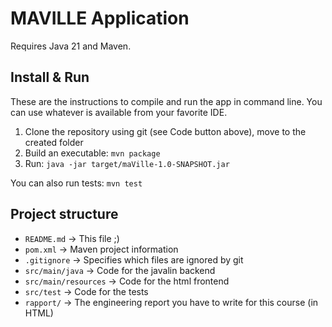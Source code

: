 # MAVILLE Application

Requires Java 21 and Maven.

## Install & Run

These are the instructions to compile and run the app in command line.
You can use whatever is available from your favorite IDE.

1. Clone the repository using git (see Code button above), move to the created folder
2. Build an executable: `mvn package`
3. Run: `java -jar target/maVille-1.0-SNAPSHOT.jar`

You can also run tests: `mvn test`

## Project structure

- `README.md` -> This file ;)
- `pom.xml` -> Maven project information
- `.gitignore` -> Specifies which files are ignored by git 
- `src/main/java` -> Code for the javalin backend
- `src/main/resources` -> Code for the html frontend
- `src/test`  -> Code for the tests
- `rapport/` -> The engineering report you have to write for this course (in HTML)


